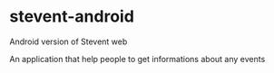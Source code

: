 # stevent-android
Android version of Stevent web

An application that help people to get informations about any events
